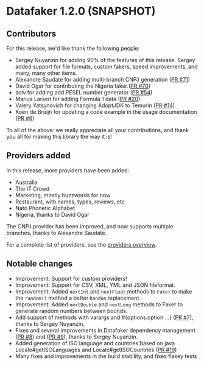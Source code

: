 # Datafaker 1.2.0 (SNAPSHOT)


## Contributors

For this release, we'd like thank the following people:

* Sergey Nuyanzin for adding 90% of the features of this release. Sergey added support for file formats, custom fakers, speed improvements, and many, many other items.
* Alexandre Saudate for adding multi-branch CNPJ generation ([PR #71](https://github.com/datafaker-net/datafaker/pull/71))
* David Ogar for contributing the Nigeria faker.([PR #70](https://github.com/datafaker-net/datafaker/pull/70))
* zolv for adding add PESEL number generator ([PR #54](https://github.com/datafaker-net/datafaker/pull/54))
* Marius Larsen for adding Formula 1 data ([PR #20](https://github.com/datafaker-net/datafaker/pull/20))
* Valery Yatsynovich for changing AdoptJDK to Temurin ([PR #14](https://github.com/datafaker-net/datafaker/pull/14))
* Koen de Bruijn for updating a code example in the usage documentation ([PR #6](https://github.com/datafaker-net/datafaker/pull/6))

To all of the above: we really appreciate all your contributions, and thank you all for making this library the way it is!

## Providers added

In this release, more providers have been added:

* Australia
* The IT Crowd
* Marketing, mostly buzzwords for now
* Restaurant, with names, types, reviews, etc
* Nato Phonetic Alphabet
* Nigeria, thanks to David Ogar

The CNPJ provider has been improved, and now supports multiple branches, thanks to Alexandre Saudate.

For a complete list of providers, see the [providers overview](https://www.datafaker.net/providers/).

## Notable changes

* Improvement: Support for custom providers!
* Improvement: Support for CSV, XML, YML and JSON fileformat.
* Improvement: Added `nextInt` and `nextFloat` methods to `Faker` to make the `random()` method a better `Random` replacement.
* Improvement: Added `nextDouble` and `nextLong` methods to Faker to generate random numbers between bounds.
* Add support of methods with varargs and #{options.option ...} ([PR #7](https://github.com/datafaker-net/datafaker/pull/7)), thanks to  Sergey Nuyanzin.
* Fixes and several improvements in Datafaker dependency management ([PR #8](https://github.com/datafaker-net/datafaker/pull/8)) and ([PR #9](https://github.com/datafaker-net/datafaker/pull/9)), thanks to  Sergey Nuyanzin.
* Added generation of ISO language and countries based on java Locale#getISOLanguages and Locale#getISOCountries ([PR #19](https://github.com/datafaker-net/datafaker/pull/19))
* Many fixes and improvements in the build stability, and fixes flakey tests
